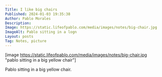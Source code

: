 ```yaml
---
Title: I like big chairs
Published: 2024-01-03 19:35:38
Author: Pablo Morales
Description: 
Image: https://static.lifeofpablo.com/media/images/notes/big-chair.jpg
ImageAlt: Pablo sitting in a logn
Layout: posts
Tag: Notes, picture
---
```


[image https://static.lifeofpablo.com/media/images/notes/big-chair.jpg "pablo sitting in a big yellow chair"]

Pablo sitting in a big yellow chair.